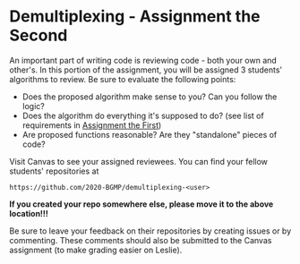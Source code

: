 # Demultiplexing - Assignment the Second

An important part of writing code is reviewing code - both your own and other's. In this portion of the assignment, you will be assigned 3 students' algorithms to review. Be sure to evaluate the following points:

- Does the proposed algorithm make sense to you? Can you follow the logic?
- Does the algorithm do everything it's supposed to do? (see list of requirements in [Assignment the First](Assignment-the-first/Demult_Assignment-the-first.pdf))
- Are proposed functions reasonable? Are they "standalone" pieces of code?

Visit Canvas to see your assigned reviewees. You can find your fellow students' repositories at

```https://github.com/2020-BGMP/demultiplexing-<user>```

**If you created your repo somewhere else, please move it to the above location!!!**

Be sure to leave your feedback on their repositories by creating issues or by commenting. These comments should also be submitted to the Canvas assignment (to make grading easier on Leslie).
